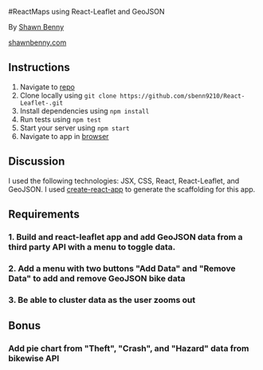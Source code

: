 #ReactMaps using React-Leaflet and GeoJSON

By [Shawn Benny](mailto:shawn.benny92@gmail.com)

[shawnbenny.com](http://shawnbenny.com/)

## Instructions

1. Navigate to [repo](https://github.com/sbenn9210/React-Leaflet-)
2. Clone locally using
   `git clone https://github.com/sbenn9210/React-Leaflet-.git`
3. Install dependencies using `npm install`
4. Run tests using `npm test`
5. Start your server using `npm start`
6. Navigate to app in [browser](http://localhost:3000)

## Discussion

I used the following technologies: JSX, CSS, React, React-Leaflet, and GeoJSON.
I used [create-react-app](https://goo.gl/26jfy4)
to generate the scaffolding for this app.

## Requirements

### 1. Build and react-leaflet app and add GeoJSON data from a third party API with a menu to toggle data. 
### 2. Add a menu with two buttons "Add Data" and "Remove Data" to add and remove GeoJSON bike data
### 3. Be able to cluster data as the user zooms out

## Bonus 

### Add pie chart from "Theft", "Crash", and "Hazard" data from bikewise API


